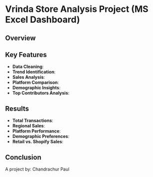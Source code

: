
# Vrinda Store Analysis Project (MS Excel Dashboard)

## Overview


## Key Features
- **Data Cleaning**: 
- **Trend Identification**: 
- **Sales Analysis**: 
- **Platform Comparison**: 
- **Demographic Insights**: 
- **Top Contributors Analysis**: 

## Results
- **Total Transactions**: 
- **Regional Sales**: 
- **Platform Performance**: 
- **Demographic Preferences**: 
- **Retail vs. Shopify Sales**: 

## Conclusion




A project by: Chandrachur Paul

